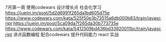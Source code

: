 7月第一周
  使用codewars 设计增长点 社会化学习
  https://juejin.im/post/5d2d6991f265da1bd605d75e https://www.codewars.com/kata/525f50e3b73515a6db000b83/train/javascript
  https://juejin.im/post/5ca09da7f265da30b773735e
  https://www.codewars.com/kata/5412509bd436bd33920011bc/train/javascript
  讲点函数编程 配合codewars 提升代码能力
  react 实战